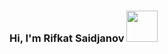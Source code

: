 ### Hi, I'm Rifkat Saidjanov <img src="[[https://gannon.tv/](https://media4.giphy.com/media/gM5qFksULw54NMWyry/giphy.gif?cid=ecf05e47v0sa8y7pn0zukr0c6l3utd397uvu33ph34z6wmow&rid=giphy.gif&ct=s)](https://media.giphy.com/media/w1OBpBd7kJqHrJnJ13/giphy.gif)" width="50px">
